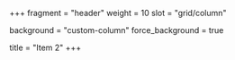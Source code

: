 +++
fragment = "header"
weight = 10
slot = "grid/column"

background = "custom-column"
force_background = true


title = "Item 2"
+++
